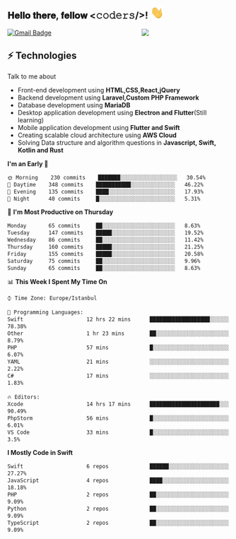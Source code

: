 <h2> 𝐇𝐞𝐥𝐥𝐨 𝐭𝐡𝐞𝐫𝐞, 𝐟𝐞𝐥𝐥𝐨𝐰 <𝚌𝚘𝚍𝚎𝚛𝚜/>! <img src="https://raw.githubusercontent.com/ABSphreak/ABSphreak/master/gifs/Hi.gif" width="30px"></h2>

<img align='right' src='https://user-images.githubusercontent.com/5713670/87202985-820dcb80-c2b6-11ea-9f56-7ec461c497c3.gif' width='200"'>

[![Gmail Badge](https://img.shields.io/badge/-osein.wtr@gmail.com-c14438?style=flat-square&logo=Gmail&logoColor=white&link=mailto:osein.wtr@gmail.com)](mailto:osein.wtr@gmail.com)


## ⚡ Technologies
Talk to me about
- Front-end development using **HTML,CSS,React,jQuery**
- Backend development using **Laravel,Custom PHP Framework**
- Database development using **MariaDB**
- Desktop application development using **Electron and Flutter**(Still learning)
- Mobile application development using **Flutter and Swift**
- Creating scalable cloud architecture using **AWS Cloud**
- Solving Data structure and algorithm questions in **Javascript, Swift, Kotlin and Rust**

<!--## Hello World!! 🤔
- 💬 Ask me about anything an everything.
- 📫 Read my blogs: [Harsh Blog](https://harshblog.xyz)
- 🎯 Portfolio site: [Portfolio](https://harshkumarkhatri.github.io/Portfolio-Site/index.html)
- 🔔 Subscribe:- [Harsh Kumar Khatri](https://www.youtube.com/channel/UCKNtMU9M559bmXxKoT6YeJw)
- ⚡ Fun fact: Internet users blink less than usual.-->

<!--START_SECTION:waka-->
**I'm an Early 🐤** 

```text
🌞 Morning    230 commits    ███████░░░░░░░░░░░░░░░░░░   30.54% 
🌆 Daytime    348 commits    ███████████░░░░░░░░░░░░░░   46.22% 
🌃 Evening    135 commits    ████░░░░░░░░░░░░░░░░░░░░░   17.93% 
🌙 Night      40 commits     █░░░░░░░░░░░░░░░░░░░░░░░░   5.31%

```
📅 **I'm Most Productive on Thursday** 

```text
Monday       65 commits     ██░░░░░░░░░░░░░░░░░░░░░░░   8.63% 
Tuesday      147 commits    █████░░░░░░░░░░░░░░░░░░░░   19.52% 
Wednesday    86 commits     ██░░░░░░░░░░░░░░░░░░░░░░░   11.42% 
Thursday     160 commits    █████░░░░░░░░░░░░░░░░░░░░   21.25% 
Friday       155 commits    █████░░░░░░░░░░░░░░░░░░░░   20.58% 
Saturday     75 commits     ██░░░░░░░░░░░░░░░░░░░░░░░   9.96% 
Sunday       65 commits     ██░░░░░░░░░░░░░░░░░░░░░░░   8.63%

```


📊 **This Week I Spent My Time On** 

```text
⌚︎ Time Zone: Europe/Istanbul

💬 Programming Languages: 
Swift                    12 hrs 22 mins      ███████████████████░░░░░░   78.38% 
Other                    1 hr 23 mins        ██░░░░░░░░░░░░░░░░░░░░░░░   8.79% 
PHP                      57 mins             █░░░░░░░░░░░░░░░░░░░░░░░░   6.07% 
YAML                     21 mins             ░░░░░░░░░░░░░░░░░░░░░░░░░   2.22% 
C#                       17 mins             ░░░░░░░░░░░░░░░░░░░░░░░░░   1.83%

🔥 Editors: 
Xcode                    14 hrs 17 mins      ██████████████████████░░░   90.49% 
PhpStorm                 56 mins             █░░░░░░░░░░░░░░░░░░░░░░░░   6.01% 
VS Code                  33 mins             █░░░░░░░░░░░░░░░░░░░░░░░░   3.5%

```

**I Mostly Code in Swift** 

```text
Swift                    6 repos             ██████░░░░░░░░░░░░░░░░░░░   27.27% 
JavaScript               4 repos             ████░░░░░░░░░░░░░░░░░░░░░   18.18% 
PHP                      2 repos             ██░░░░░░░░░░░░░░░░░░░░░░░   9.09% 
Python                   2 repos             ██░░░░░░░░░░░░░░░░░░░░░░░   9.09% 
TypeScript               2 repos             ██░░░░░░░░░░░░░░░░░░░░░░░   9.09%

```



<!--END_SECTION:waka-->
